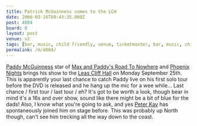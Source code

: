 ```yaml
---
title: Patrick McGuinness comes to the LCH
date: 2006-03-16T09:43:35.000Z
post: 4804
board: 8
layout: post
venue: v2
tags: [bar, music, child friendly, venue, ticketmaster, bar, music, child friendly, venue, ticketmaster, folkestone, peter kay]
permalink: /m/4804/
---
```

<a href="http://www.patrickmcguinness.co.uk">Paddy McGuinness</a> star of <a href="http://www.amazon.co.uk/exec/obidos/ASIN/B000A8NYUA/ref=ase_clarkeology-21/203-5984465-8423152">Max and Paddy's Road To Nowhere</a> and <a href="http://www.amazon.co.uk/exec/obidos/ASIN/B0000C24J1/">Phoenix Nights</a> brings his show to the <a href="http://www.folkestonegerald.com/v/2/Leas%20Cliff%20Hall">Leas Cliff Hall</a> on Monday September 25th. This is apparently your last chance to catch Paddy live on his first solo tour before the DVD is released and he hang up the mic for a wee while... Last chance / first tour / last tour / eh? It's got to be worth a look, though bear in mind it's a 16s and over show, sound like there might be a bit of blue for the dads! Also, I know what you're going to ask, and yes <a href="/wiki/peter+kay">Peter Kay</a> has spontaneously joined him on stage before. This was probably up North though, can't see him trecking all the way down to the coast.
